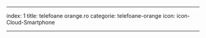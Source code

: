 ---

index: 1
title: telefoane orange.ro
categorie: telefoane-orange
icon: icon-Cloud-Smartphone

---